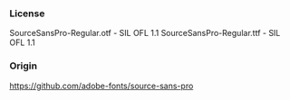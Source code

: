 ### License

SourceSansPro-Regular.otf - SIL OFL 1.1
SourceSansPro-Regular.ttf - SIL OFL 1.1

### Origin

https://github.com/adobe-fonts/source-sans-pro
